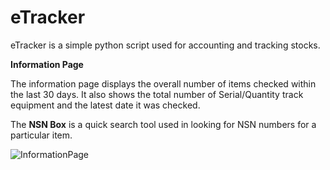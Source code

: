 # eTracker

eTracker is a simple python script used for accounting and tracking stocks. 

**Information Page** 

The information page displays the overall number of items checked within the last 30 days. It also shows the total number of Serial/Quantity track equipment and the latest date it was checked. 

The **NSN Box** is a quick search tool used in looking for NSN numbers for a particular item.

![InformationPage](https://user-images.githubusercontent.com/51066040/62015403-9912f500-b1ee-11e9-9385-5213bf94f368.jpg)
